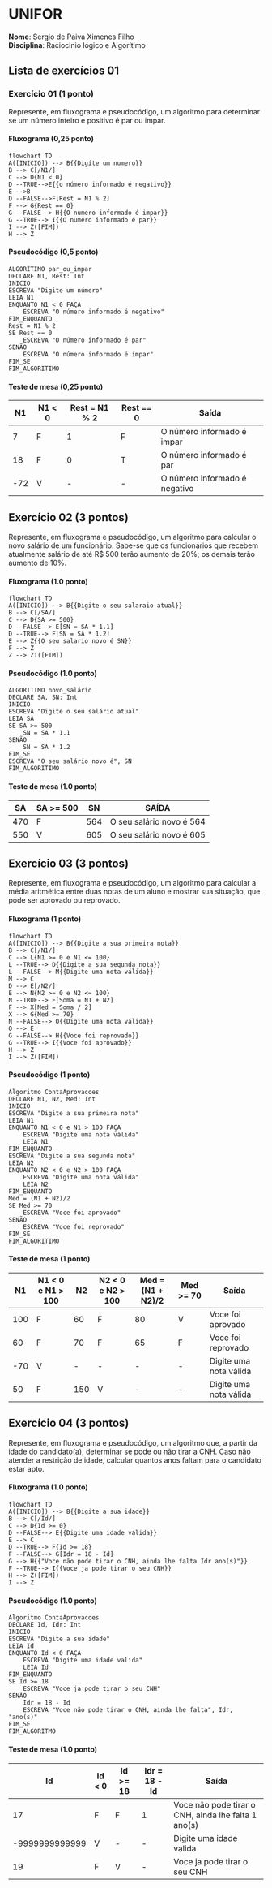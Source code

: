# UNIFOR
**Nome**: Sergio de Paiva Ximenes Filho <br>
**Disciplina**: Raciocinio lógico e Algorítimo

## Lista de exercícios 01

### Exercício 01 (1 ponto)
Represente, em fluxograma e pseudocódigo, um algoritmo para determinar se um número inteiro e positivo é par ou impar.

#### Fluxograma (0,25 ponto)

```mermaid
flowchart TD
A([INICIO]) --> B{{Digíte um numero}}
B --> C[/N1/]
C --> D{N1 < 0}
D --TRUE-->E{{o número informado é negativo}}
E -->B
D --FALSE-->F[Rest = N1 % 2]
F --> G{Rest == 0}
G --FALSE--> H{{O numero informado é impar}}
G --TRUE--> I{{O numero informado é par}}
I --> Z([FIM])
H --> Z
```

#### Pseudocódigo (0,5 ponto)
```
ALGORÍTIMO par_ou_impar
DECLARE N1, Rest: Int
INICIO
ESCREVA "Digite um número"
LEIA N1
ENQUANTO N1 < 0 FAÇA
	ESCREVA "O número informado é negativo"
FIM_ENQUANTO
Rest = N1 % 2
SE Rest == 0
	ESCREVA "O número informado é par"
SENÃO 
	ESCREVA "O número informado é impar"
FIM_SE
FIM_ALGORITIMO
```

#### Teste de mesa (0,25 ponto)
|N1|N1 < 0|Rest = N1 % 2|Rest == 0|Saída|
|--|--|--|--|--|
|7|F|1|F|O número informado é impar
|18|F|0|T|O número informado é par
|-72|V|-|-|O número informado é negativo
## Exercício 02 (3 pontos)
Represente, em fluxograma e pseudocódigo, um algoritmo para calcular o novo salário de um funcionário. 
Sabe-se que os funcionários que recebem atualmente salário de até R$ 500 terão aumento de 20%; os demais terão aumento de 10%.

#### Fluxograma (1.0 ponto)
```mermaid
flowchart TD
A([INICIO]) --> B{{Digite o seu salaraio atual}}
B --> C[/SA/]
C --> D{SA >= 500}
D --FALSE--> E[SN = SA * 1.1]
D --TRUE--> F[SN = SA * 1.2]
E --> Z{{O seu salario novo é SN}}
F --> Z
Z --> Z1([FIM]) 
```

#### Pseudocódigo (1.0 ponto)

```
ALGORITIMO novo_salário
DECLARE SA, SN: Int
INICIO
ESCREVA "Digite o seu salário atual"
LEIA SA
SE SA >= 500
	SN = SA * 1.1
SENÃO
	SN = SA * 1.2
FIM_SE
ESCREVA "O seu salário novo é", SN
FIM_ALGORÍTIMO
```

#### Teste de mesa (1.0 ponto)

|SA|SA >= 500|SN|SAÍDA|
|--|--|--|--|
|470|F|564|O seu salário novo é 564|
|550|V|605|O seu salário novo é 605|

## Exercício 03 (3 pontos)
Represente, em fluxograma e pseudocódigo, um algoritmo para calcular a média aritmética entre duas notas de um aluno e mostrar sua situação, que pode ser aprovado ou reprovado.

#### Fluxograma (1 ponto)

```mermaid
flowchart TD
A([INICIO]) --> B{{Digite a sua primeira nota}}
B --> C[/N1/]
C --> L{N1 >= 0 e N1 <= 100}
L --TRUE--> D{{Digite a sua segunda nota}}
L --FALSE--> M{{Digite uma nota válida}}
M --> C
D --> E[/N2/]
E --> N{N2 >= 0 e N2 <= 100}
N --TRUE--> F[Soma = N1 + N2]
F --> X[Med = Soma / 2]
X --> G{Med >= 70}
N --FALSE--> O{{Digite uma nota válida}}
O --> E
G --FALSE--> H{{Voce foi reprovado}}
G --TRUE--> I{{Voce foi aprovado}}
H --> Z
I --> Z([FIM])
```

#### Pseudocódigo (1 ponto)

```
Algoritmo ContaAprovacoes
DECLARE N1, N2, Med: Int
INICIO
ESCREVA "Digite a sua primeira nota"
LEIA N1
ENQUANTO N1 < 0 e N1 > 100 FAÇA
	ESCREVA "Digite uma nota válida"
	LEIA N1
FIM_ENQUANTO
ESCREVA "Digite a sua segunda nota"
LEIA N2 
ENQUANTO N2 < 0 e N2 > 100 FAÇA
	ESCREVA "Digite uma nota válida"
	LEIA N2
FIM_ENQUANTO
Med = (N1 + N2)/2
SE Med >= 70
	ESCREVA "Voce foi aprovado"
SENÃO
	ESCREVA "Voce foi reprovado"
FIM_SE
FIM_ALGORITIMO 
```

#### Teste de mesa (1 ponto)

|N1|N1 < 0 e N1 > 100|N2|N2 < 0 e N2 > 100|Med = (N1 + N2)/2|Med >= 70|Saída|
|--|--|--|--|--|--|--|
|100|F|60|F|80|V|Voce foi aprovado|
|60|F|70|F|65|F|Voce foi reprovado|
|-70|V|-|-|-|-|Digite uma nota válida|
|50|F|150|V|-|-|Digite uma nota válida|
## Exercício 04 (3 pontos)
Represente, em fluxograma e pseudocódigo, um algoritmo que, a partir da idade do candidato(a), determinar se pode ou não tirar a CNH. 
Caso não atender a restrição de idade, calcular quantos anos faltam para o candidato estar apto.

#### Fluxograma (1.0 ponto)

```mermaid
flowchart TD
A([INICIO]) --> B{{Digite a sua idade}}
B --> C[/Id/]
C --> D{Id >= 0}
D --FALSE--> E{{Digite uma idade válida}}
E --> C
D --TRUE--> F{Id >= 18}
F --FALSE--> G[Idr = 18 - Id]
G --> H{{"Voce não pode tirar o CNH, ainda lhe falta Idr ano(s)"}} 
F --TRUE--> I{{Voce ja pode tirar o seu CNH}}
H --> Z([FIM])
I --> Z
```



#### Pseudocódigo (1.0 ponto)

```
Algoritmo ContaAprovacoes
DECLARE Id, Idr: Int
INICIO
ESCREVA "Digite a sua idade"
LEIA Id
ENQUANTO Id < 0 FAÇA 
	ESCREVA "Digite uma idade valida"
	LEIA Id
FIM_ENQUANTO
SE Id >= 18
	ESCREVA "Voce ja pode tirar o seu CNH"
SENÃO
	Idr = 18 - Id
	ESCREVA "Voce não pode tirar o CNH, ainda lhe falta", Idr, "ano(s)"
FIM_SE
FIM_ALGORITMO
```

#### Teste de mesa (1.0 ponto)

|Id|Id < 0|Id >= 18|Idr = 18 - Id|Saída| 
|--|--|--|--|--| 
|17|F|F|1|Voce não pode tirar o CNH, ainda lhe falta 1 ano(s)|
|-9999999999999|V|-|-|Digite uma idade valida|
|19|F|V|-|Voce ja pode tirar o seu CNH


